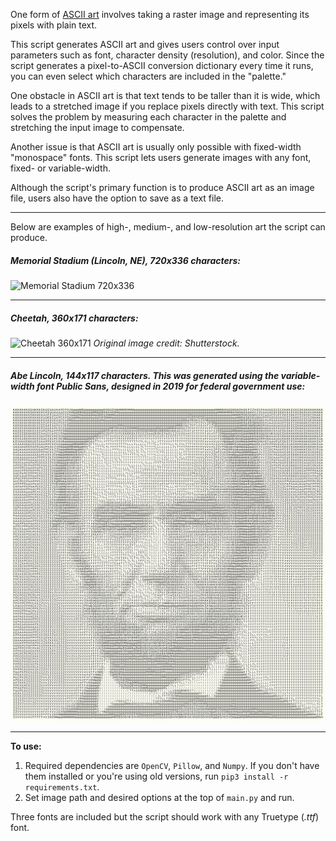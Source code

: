 One form of [ASCII art](https://en.wikipedia.org/wiki/ASCII_art) involves taking a raster image and representing its pixels with plain text.

This script generates ASCII art and gives users control over input parameters such as font, character density (resolution), and color. Since the script generates a pixel-to-ASCII conversion dictionary every time it runs, you can even select which characters are included in the "palette."

One obstacle in ASCII art is that text tends to be taller than it is wide, which leads to a stretched image if you replace pixels directly with text. This script solves the problem by measuring each character in the palette and stretching the input image to compensate.

Another issue is that ASCII art is usually only possible with fixed-width "monospace" fonts. This script lets users generate images with any font, fixed- or variable-width.

Although the script's primary function is to produce ASCII art as an image file, users also have the option to save as a text file.

---

Below are examples of high-, medium-, and low-resolution art the script can produce.

##### _Memorial Stadium (Lincoln, NE), 720x336 characters:_
![Memorial Stadium 720x336](img/memorial_stadium_output_720x336_resized.jpg)

---

##### _Cheetah, 360x171 characters:_
![Cheetah 360x171](img/cheetah_output_360x171.jpg)
_Original image credit: Shutterstock._

---

##### _Abe Lincoln, 144x117 characters. This was generated using the variable-width font Public Sans, designed in 2019 for federal government use:_
![Abe Lincoln 120x86](img/abe_output_144x117.jpg)

---

**To use:**

1. Required dependencies are `OpenCV`, `Pillow`, and `Numpy`. If you don't have them installed or you're using old versions, run `pip3 install -r requirements.txt`.
2. Set image path and desired options at the top of `main.py` and run.

Three fonts are included but the script should work with any Truetype (_.ttf_) font.